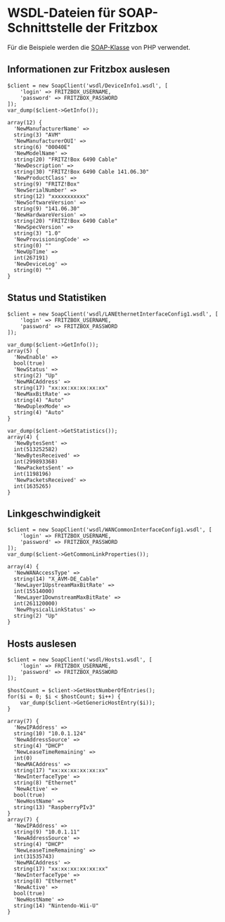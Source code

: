 # WSDL-Dateien für SOAP-Schnittstelle der Fritzbox

Für die Beispiele werden die [SOAP-Klasse](http://php.net/soap) von PHP verwendet.

## Informationen zur Fritzbox auslesen

    $client = new SoapClient('wsdl/DeviceInfo1.wsdl', [
        'login' => FRITZBOX_USERNAME,
        'password' => FRITZBOX_PASSWORD
    ]);
    var_dump($client->GetInfo());

    array(12) {
      'NewManufacturerName' =>
      string(3) "AVM"
      'NewManufacturerOUI' =>
      string(6) "00040E"
      'NewModelName' =>
      string(20) "FRITZ!Box 6490 Cable"
      'NewDescription' =>
      string(30) "FRITZ!Box 6490 Cable 141.06.30"
      'NewProductClass' =>
      string(9) "FRITZ!Box"
      'NewSerialNumber' =>
      string(12) "xxxxxxxxxxx"
      'NewSoftwareVersion' =>
      string(9) "141.06.30"
      'NewHardwareVersion' =>
      string(20) "FRITZ!Box 6490 Cable"
      'NewSpecVersion' =>
      string(3) "1.0"
      'NewProvisioningCode' =>
      string(0) ""
      'NewUpTime' =>
      int(267191)
      'NewDeviceLog' =>
      string(0) ""
    }

## Status und Statistiken

    $client = new SoapClient('wsdl/LANEthernetInterfaceConfig1.wsdl', [
        'login' => FRITZBOX_USERNAME,
        'password' => FRITZBOX_PASSWORD
    ]);

    var_dump($client->GetInfo());
    array(5) {
      'NewEnable' =>
      bool(true)
      'NewStatus' =>
      string(2) "Up"
      'NewMACAddress' =>
      string(17) "xx:xx:xx:xx:xx:xx"
      'NewMaxBitRate' =>
      string(4) "Auto"
      'NewDuplexMode' =>
      string(4) "Auto"
    }

    var_dump($client->GetStatistics());
    array(4) {
      'NewBytesSent' =>
      int(513252582)
      'NewBytesReceived' =>
      int(299893368)
      'NewPacketsSent' =>
      int(1198196)
      'NewPacketsReceived' =>
      int(1635265)
    }

## Linkgeschwindigkeit

    $client = new SoapClient('wsdl/WANCommonInterfaceConfig1.wsdl', [
        'login' => FRITZBOX_USERNAME,
        'password' => FRITZBOX_PASSWORD
    ]);
    var_dump($client->GetCommonLinkProperties());

    array(4) {
      'NewWANAccessType' =>
      string(14) "X_AVM-DE_Cable"
      'NewLayer1UpstreamMaxBitRate' =>
      int(15514000)
      'NewLayer1DownstreamMaxBitRate' =>
      int(261120000)
      'NewPhysicalLinkStatus' =>
      string(2) "Up"
    }

## Hosts auslesen

    $client = new SoapClient('wsdl/Hosts1.wsdl', [
        'login' => FRITZBOX_USERNAME,
        'password' => FRITZBOX_PASSWORD
    ]);

    $hostCount = $client->GetHostNumberOfEntries();
    for($i = 0; $i < $hostCount; $i++) {
        var_dump($client->GetGenericHostEntry($i));
    }

    array(7) {
      'NewIPAddress' =>
      string(10) "10.0.1.124"
      'NewAddressSource' =>
      string(4) "DHCP"
      'NewLeaseTimeRemaining' =>
      int(0)
      'NewMACAddress' =>
      string(17) "xx:xx:xx:xx:xx:xx"
      'NewInterfaceType' =>
      string(8) "Ethernet"
      'NewActive' =>
      bool(true)
      'NewHostName' =>
      string(13) "RaspberryPIv3"
    }
    array(7) {
      'NewIPAddress' =>
      string(9) "10.0.1.11"
      'NewAddressSource' =>
      string(4) "DHCP"
      'NewLeaseTimeRemaining' =>
      int(31535743)
      'NewMACAddress' =>
      string(17) "xx:xx:xx:xx:xx:xx"
      'NewInterfaceType' =>
      string(8) "Ethernet"
      'NewActive' =>
      bool(true)
      'NewHostName' =>
      string(14) "Nintendo-Wii-U"
    }

